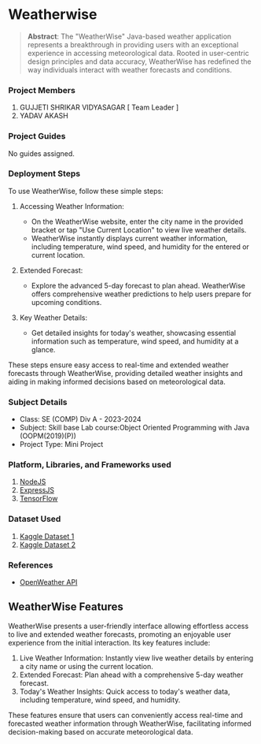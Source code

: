 # Weatherwise

> **Abstract**: The "WeatherWise" Java-based weather application represents a breakthrough in providing users with an exceptional experience in accessing meteorological data. Rooted in user-centric design principles and data accuracy, WeatherWise has redefined the way individuals interact with weather forecasts and conditions.

### Project Members
1. GUJJETI SHRIKAR VIDYASAGAR [ Team Leader ]
2. YADAV AKASH

### Project Guides
No guides assigned.

### Deployment Steps
To use WeatherWise, follow these simple steps:

1. Accessing Weather Information:
   - On the WeatherWise website, enter the city name in the provided bracket or tap "Use Current Location" to view live weather details.
   - WeatherWise instantly displays current weather information, including temperature, wind speed, and humidity for the entered or current location.

2. Extended Forecast:
   - Explore the advanced 5-day forecast to plan ahead. WeatherWise offers comprehensive weather predictions to help users prepare for upcoming conditions.

3. Key Weather Details:
   - Get detailed insights for today's weather, showcasing essential information such as temperature, wind speed, and humidity at a glance.

These steps ensure easy access to real-time and extended weather forecasts through WeatherWise, providing detailed weather insights and aiding in making informed decisions based on meteorological data.

### Subject Details
- Class: SE (COMP) Div A - 2023-2024
- Subject: Skill base Lab course:Object Oriented Programming with Java (OOPM(2019)(P))
- Project Type: Mini Project

### Platform, Libraries, and Frameworks used
1. [NodeJS](https://nodejs.org)
2. [ExpressJS](https://expressjs.org)
3. [TensorFlow](https://tensorflowjs.com)

### Dataset Used
1. [Kaggle Dataset 1](https://kaggle.com/dataset1)
2. [Kaggle Dataset 2](https://kaggle.com/dataset2)

### References
- [OpenWeather API](https://home.openweathermap.org/api_keys)

## WeatherWise Features
WeatherWise presents a user-friendly interface allowing effortless access to live and extended weather forecasts, promoting an enjoyable user experience from the initial interaction. Its key features include:

1. Live Weather Information: Instantly view live weather details by entering a city name or using the current location.
2. Extended Forecast: Plan ahead with a comprehensive 5-day weather forecast.
3. Today's Weather Insights: Quick access to today's weather data, including temperature, wind speed, and humidity.

These features ensure that users can conveniently access real-time and forecasted weather information through WeatherWise, facilitating informed decision-making based on accurate meteorological data.
